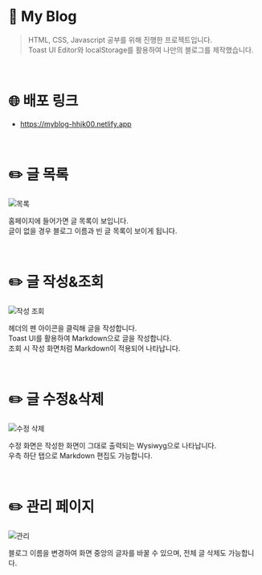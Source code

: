 # 📝 My Blog
> HTML, CSS, Javascript 공부를 위해 진행한 프로젝트입니다. <br>
Toast UI Editor와 localStorage를 활용하여 나만의 블로그를 제작했습니다. <br>

<br>

# 🌐 배포 링크
- https://myblog-hhjk00.netlify.app

<br>

# ✏️ 글 목록
![목록](https://user-images.githubusercontent.com/97223653/212445773-c12d8052-e5ad-48d2-baa8-5c06495c24cd.gif)

홈페이지에 들어가면 글 목록이 보입니다. <br>
글이 없을 경우 블로그 이름과 빈 글 목록이 보이게 됩니다.

<br>

# ✏️ 글 작성&조회
![작성 조회](https://user-images.githubusercontent.com/97223653/212445778-e7281eb0-ea19-4a69-9ad8-38e4355f1a2d.gif)

헤더의 펜 아이콘을 클릭해 글을 작성합니다. <br>
Toast UI를 활용하여 Markdown으로 글을 작성합니다. <br>
조회 시 작성 화면처럼 Markdown이 적용되어 나타납니다.

<br>

# ✏️ 글 수정&삭제
![수정 삭제](https://user-images.githubusercontent.com/97223653/212445781-47346afa-89b2-4e13-b493-f68d41e20d18.gif)

수정 화면은 작성한 화면이 그대로 출력되는 Wysiwyg으로 나타납니다. <br>
우측 하단 탭으로 Markdown 편집도 가능합니다.

<br>

# ✏️ 관리 페이지
![관리](https://user-images.githubusercontent.com/97223653/212445783-a235e82a-9b99-40cb-bcf7-261dc9fea62c.gif)

블로그 이름을 변경하여 화면 중앙의 글자를 바꿀 수 있으며, 전체 글 삭제도 가능합니다.
